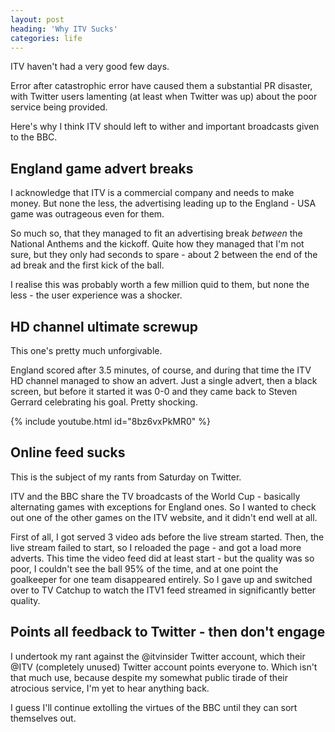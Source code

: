 ```yaml
---
layout: post
heading: 'Why ITV Sucks'
categories: life
---
```


ITV haven't had a very good few days.

Error after catastrophic error have caused them a substantial PR disaster, with Twitter users lamenting (at least when Twitter was up) about the poor service being provided.

Here's why I think ITV should left to wither and important broadcasts given to the BBC.

## England game advert breaks

I acknowledge that ITV is a commercial company and needs to make money. But none the less, the advertising leading up to the England - USA game was outrageous even for them.

So much so, that they managed to fit an advertising break *between* the National Anthems and the kickoff. Quite how they managed that I'm not sure, but they only had seconds to spare - about 2 between the end of the ad break and the first kick of the ball.

I realise this was probably worth a few million quid to them, but none the less - the user experience was a shocker.

## HD channel ultimate screwup

This one's pretty much unforgivable.

England scored after 3.5 minutes, of course, and during that time the ITV HD channel managed to show an advert. Just a single advert, then a black screen, but before it started it was 0-0 and they came back to Steven Gerrard celebrating his goal. Pretty shocking.

{% include youtube.html id="8bz6vxPkMR0" %}

## Online feed sucks

This is the subject of my rants from Saturday on Twitter.

ITV and the BBC share the TV broadcasts of the World Cup - basically alternating games with exceptions for England ones. So I wanted to check out one of the other games on the ITV website, and it didn't end well at all.

First of all, I got served 3 video ads before the live stream started. Then, the live stream failed to start, so I reloaded the page - and got a load more adverts. This time the video feed did at least start - but the quality was so poor, I couldn't see the ball 95% of the time, and at one point the goalkeeper for one team disappeared entirely. So I gave up and switched over to TV Catchup to watch the ITV1 feed streamed in significantly better quality.

## Points all feedback to Twitter - then don't engage

I undertook my rant against the @itvinsider Twitter account, which their @ITV (completely unused) Twitter account points everyone to. Which isn't that much use, because despite my somewhat public tirade of their atrocious service, I'm yet to hear anything back.

I guess I'll continue extolling the virtues of the BBC until they can sort themselves out.
